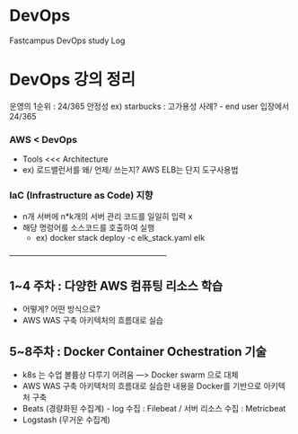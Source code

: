 # DevOps
Fastcampus DevOps study Log

# DevOps 강의 정리 

운영의 1순위 : 24/365 안정성
	ex) starbucks : 고가용성 사례?
	 - end user 입장에서 24/365

### AWS < DevOps
- Tools <<< Architecture
- ex) 로드밸런서를 왜/ 언제/ 쓰는지? AWS ELB는 단지 도구사용법

### IaC (Infrastructure as Code) 지향 
- n개 서버에 n*k개의 서버 관리 코드를 일일히 입력 x
- 해당 명렁어를 소스코드를 호출하여 실행 
    - ex) docker stack deploy -c elk_stack.yaml elk

————————————————————

## 1~4 주차 : 다양한 AWS 컴퓨팅 리소스 학습
- 어떻게? 어떤 방식으로?
- AWS WAS 구축 아키텍처의 흐름대로 실습 

## 5~8주차 : Docker Container Ochestration 기술
- k8s 는 수업 볼륨상 다루기 어려움 —> Docker swarm 으로 대체 
- AWS WAS 구축 아키텍처의 흐름대로 실습한 내용을 Docker를 기반으로 아키텍처 구축 
- Beats (경량화된 수집계)  - log 수집 : Filebeat / 서버 리소스 수집 : Metricbeat
- Logstash (무거운 수집계)
